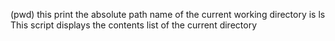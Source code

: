 (pwd) this print the absolute path name of the current working directory is
ls This script displays the contents list of the current directory

